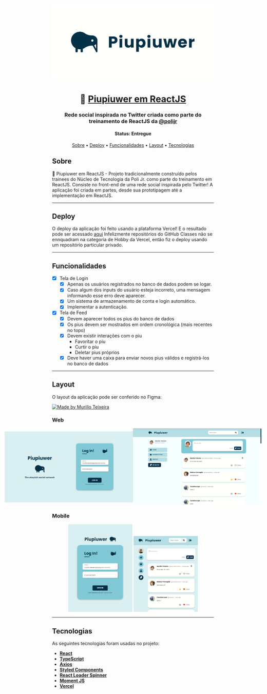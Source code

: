 

<h1 align="center">
    <img alt="Piupiuwer" title="#Piupiuwer" src="./screenshots/cover.png" />
</h1>


<h1 align="center">
   🥝 <a href="https://piupiuwer.vercel.app/login"> Piupiuwer em ReactJS </a>
</h1>

<h3 align="center">
    Rede social inspirada no Twitter criada como parte do treinamento de ReactJS da <a href="https://github.com/polijr">@polijr</a>
</h3>

<h4 align="center"> 
	 Status: Entregue
</h4>

<p align="center">
 <a href="#sobre">Sobre</a> •
 <a href="#funcionalidades">Deploy</a> •
 <a href="#funcionalidades">Funcionalidades</a> •
 <a href="#layout">Layout</a> • 
 <a href="#tecnologias">Tecnologias</a>
</p>


## Sobre

🥝 Piupiuwer em ReactJS  - Projeto tradicionalmente construído pelos trainees do Núcleo de Tecnologia da Poli Jr. como parte do treinamento em ReactJS. Consiste no front-end de uma rede social inspirada pelo Twitter! A aplicação foi criada em partes, desde sua prototipagem até a implementação em ReactJS.

---

## Deploy

O deploy da aplicação foi feito usando a plataforma Vercel! E o resultado pode ser acessado [aqui](https://piupiuwer.vercel.app/)
Infelizmente repositórios do GitHub Classes não se ennquadram na categoria de Hobby da Vercel, então fiz o deploy usando um repositório particular privado.

---

## Funcionalidades

- [x] Tela de Login
   - [x] Apenas os usuários registrados no banco de dados podem se logar.
   - [x] Caso algum dos inputs do usuário esteja incorreto, uma mensagem informando esse erro deve aparecer.
   - [x] Um sistema de armazenamento de conta e login automático.
   - [x] Implementar a autenticação.

- [x] Tela de Feed
   - [x] Devem aparecer todos os pius do banco de dados
   - [x] Os pius devem ser mostrados em ordem cronológica (mais recentes no topo)
   - [x] Devem existir interações com o piu
        - Favoritar o piu
        - Curtir o piu
        - Deletar pius próprios
   - [x] Deve haver uma caixa para enviar novos pius válidos e registrá-los no banco de dados

---

## Layout

O layout da aplicação pode ser conferido no Figma:

<a href="https://www.figma.com/file/6Qbe0L7jffPWR0LgO4rdrh/%5BMurillo%5D-Piupiuwer?node-id=0%3A1">
  <img alt="Made by Murillo Teixeira" src="https://img.shields.io/badge/Acessar%20Layout%20-Figma-%2304D361">
</a>


### Web

<p align="center" style="display: flex; align-items: center; justify-content: center;">
  <img alt="Piupiuwer" title="#Piupiuwer" src="./screenshots/login-web.png" width="400px">

  <img alt="Piupiuwer" title="#Piupiuwer" src="./screenshots/feed-web.png" width="400px">
</p>


### Mobile

<p align="center">
  <img alt="Piupiuwer" title="#Piupiuwer" src="./screenshots/login-mobile.png" width="200px">

  <img alt="Piupiuwer" title="#Piupiuwer" src="./screenshots/feed-mobile.png" width="200px">
</p>

---

## Tecnologias

As seguintes tecnologias foram usadas no projeto:

-   **[React](https://reactjs.org/)**
-   **[TypeScript](https://www.typescriptlang.org/)**
-   **[Axios](https://github.com/axios/axios)**
-   **[Styled Components](https://styled-components.com/)**
-   **[React Loader Spinner](https://www.npmjs.com/package/react-loader-spinner)**
-   **[Moment JS](https://momentjs.com/)**
-   **[Vercel](https://vercel.com/)**
